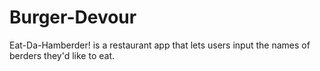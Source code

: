 # Burger-Devour
Eat-Da-Hamberder! is a restaurant app that lets users input the names of berders they'd like to eat.
